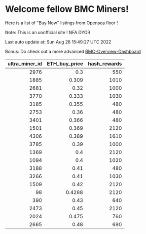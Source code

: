 # Welcome fellow BMC Miners!
Here is a list of "Buy Now" listings from Opensea floor !

Note: This is an unofficial site ! NFA DYOR

Last auto update at: Sun Aug 28 15:49:27 UTC 2022

Bonus: Do check out a more advanced [BMC-Overview-Dashboard](https://dune.com/defifunk/BMC-Overview-Dashboard)


|   ultra_miner_id |   ETH_buy_price |   hash_rewards |
|-----------------:|----------------:|---------------:|
|             2976 |          0.3    |            550 |
|             1885 |          0.309  |           1010 |
|             2681 |          0.32   |           1000 |
|             3770 |          0.333  |           1030 |
|             3185 |          0.355  |            480 |
|             2753 |          0.36   |            480 |
|             3401 |          0.366  |            480 |
|             1501 |          0.369  |           2120 |
|             4306 |          0.389  |           1610 |
|             3785 |          0.39   |           1000 |
|             1369 |          0.4    |           2120 |
|             1094 |          0.4    |           1020 |
|             3188 |          0.41   |            480 |
|             3266 |          0.41   |           1030 |
|             1509 |          0.42   |           2120 |
|               98 |          0.4288 |           2120 |
|              390 |          0.43   |            640 |
|             2473 |          0.45   |           2120 |
|             2024 |          0.475  |            760 |
|             2665 |          0.48   |            690 |